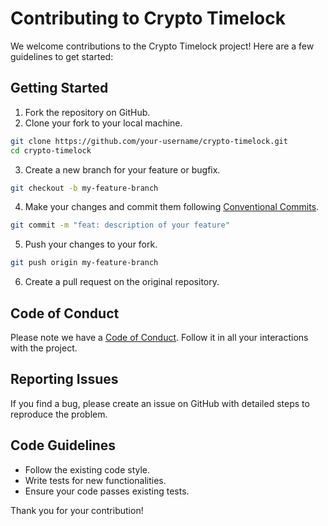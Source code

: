 # Contributing to Crypto Timelock

We welcome contributions to the Crypto Timelock project! Here are a few guidelines to get started:

## Getting Started

1. Fork the repository on GitHub.
2. Clone your fork to your local machine.

```sh
git clone https://github.com/your-username/crypto-timelock.git
cd crypto-timelock
```

3. Create a new branch for your feature or bugfix.

```sh
git checkout -b my-feature-branch
```

4. Make your changes and commit them following [Conventional Commits](https://www.conventionalcommits.org/en/v1.0.0/).

```sh
git commit -m "feat: description of your feature"
```

5. Push your changes to your fork.

```sh
git push origin my-feature-branch
```

6. Create a pull request on the original repository.

## Code of Conduct

Please note we have a [Code of Conduct](CODE_OF_CONDUCT.md). Follow it in all your interactions with the project.

## Reporting Issues

If you find a bug, please create an issue on GitHub with detailed steps to reproduce the problem.

## Code Guidelines

- Follow the existing code style.
- Write tests for new functionalities.
- Ensure your code passes existing tests.

Thank you for your contribution!
